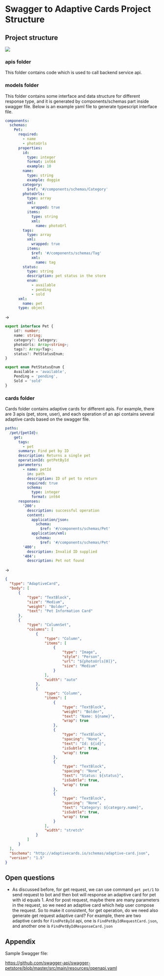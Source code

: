 # Swagger to Adaptive Cards Project Structure

## Project structure
![](./images/folder-structure.png)
  
### apis folder
This folder contains code which is used to call backend service api.

### models folder
This folder contains some interface and data structure for different response type, and it is generated by components/schemas part inside swagger file. Below is an example yaml file to generate typescript interface file.

```yaml
components:
  schemas:
    Pet:
      required:
        - name
        - photoUrls
      properties:
        id:
          type: integer
          format: int64
          example: 10
        name:
          type: string
          example: doggie
        category:
          $ref: '#/components/schemas/Category'
        photoUrls:
          type: array
          xml:
            wrapped: true
          items:
            type: string
            xml:
              name: photoUrl
        tags:
          type: array
          xml:
            wrapped: true
          items:
            $ref: '#/components/schemas/Tag'
            xml:
              name: tag
        status:
          type: string
          description: pet status in the store
          enum:
            - available
            - pending
            - sold
      xml:
        name: pet
      type: object
```

->
```ts
export interface Pet {
    id?: number;
    name: string;
    category?: Category;
    photoUrls: Array<string>;
    tags?: Array<Tag>;
    status?: PetStatusEnum;
}

export enum PetStatusEnum {
    Available = 'available',
    Pending = 'pending',
    Sold = 'sold'
}
```

### cards folder
Cards folder contains adaptive cards for different apis. For example, there are 3 apis (pet, store, user), and each operation of an api contains several adaptive cards based on the swagger file.

```yaml
paths:
  /pet/{petId}:
    get:
      tags:
        - pet
      summary: Find pet by ID
      description: Returns a single pet
      operationId: getPetById
      parameters:
        - name: petId
          in: path
          description: ID of pet to return
          required: true
          schema:
            type: integer
            format: int64
      responses:
        '200':
          description: successful operation
          content:
            application/json:
              schema:
                $ref: '#/components/schemas/Pet'          
            application/xml:
              schema:
                $ref: '#/components/schemas/Pet'
        '400':
          description: Invalid ID supplied
        '404':
          description: Pet not found
```

->

```json
{
  "type": "AdaptiveCard",
  "body": [
      {
          "type": "TextBlock",
          "size": "Medium",
          "weight": "Bolder",
          "text": "Pet Information Card"
      },
      {
          "type": "ColumnSet",
          "columns": [
              {
                  "type": "Column",
                  "items": [
                      {
                          "type": "Image",
                          "style": "Person",
                          "url": "${photoUrls[0]}",
                          "size": "Medium"
                      }
                  ],
                  "width": "auto"
              },
              {
                  "type": "Column",
                  "items": [
                      {
                          "type": "TextBlock",
                          "weight": "Bolder",
                          "text": "Name: ${name}",
                          "wrap": true
                      },
                      {
                          "type": "TextBlock",
                          "spacing": "None",
                          "text": "Id: ${id}",
                          "isSubtle": true,
                          "wrap": true
                      },
                      {
                          "type": "TextBlock",
                          "spacing": "None",
                          "text": "Status: ${status}",
                          "isSubtle": true,
                          "wrap": true
                      },
                      {
                          "type": "TextBlock",
                          "spacing": "None",
                          "text": "Category: ${category.name}",
                          "isSubtle": true,
                          "wrap": true
                      }
                  ],
                  "width": "stretch"
              }
          ]
      }
  ],
  "$schema": "http://adaptivecards.io/schemas/adaptive-card.json",
  "version": "1.5"
}
```

## Open questions
- As discussed before, for get request, we can use command `get pet/1` to send request to bot and then bot will response an adaptive card for pet with id equals 1. And for post request, maybe there are many parameters in the request, so we need an adaptive card which help user compose the request. So to make it consistent, for get operation, do we need also generate get request adaptive card? For example, there are two adaptive cards for `FindPetById` api, one is `FindPetByIdRequestCard.json`, and another one is `FindPetByIdResponseCard.json`

## Appendix
Sample Swagger file:

https://github.com/swagger-api/swagger-petstore/blob/master/src/main/resources/openapi.yaml

